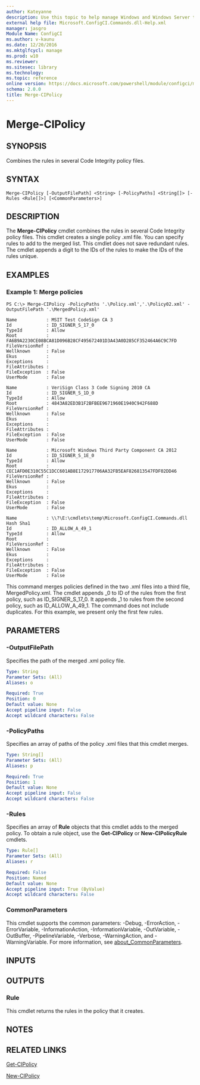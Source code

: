 ```yaml
---
author: Kateyanne
description: Use this topic to help manage Windows and Windows Server technologies with Windows PowerShell.
external help file: Microsoft.ConfigCI.Commands.dll-Help.xml
manager: jasgro
Module Name: ConfigCI
ms.author: v-kaunu
ms.date: 12/20/2016
ms.mktglfcycl: manage
ms.prod: w10
ms.reviewer: 
ms.sitesec: library
ms.technology: 
ms.topic: reference
online version: https://docs.microsoft.com/powershell/module/configci/merge-cipolicy?view=windowsserver2019-ps&wt.mc_id=ps-gethelp
schema: 2.0.0
title: Merge-CIPolicy
---
```


# Merge-CIPolicy

## SYNOPSIS
Combines the rules in several Code Integrity policy files.

## SYNTAX

```
Merge-CIPolicy [-OutputFilePath] <String> [-PolicyPaths] <String[]> [-Rules <Rule[]>] [<CommonParameters>]
```

## DESCRIPTION
The **Merge-CIPolicy** cmdlet combines the rules in several Code Integrity policy files.
This cmdlet creates a single policy .xml file.
You can specify rules to add to the merged list.
This cmdlet does not save redundant rules.
The cmdlet appends a digit to the IDs of the rules to make the IDs of the rules unique.

## EXAMPLES

### Example 1: Merge policies
```
PS C:\> Merge-CIPolicy -PolicyPaths '.\Policy.xml','.\Policy02.xml' -OutputFilePath '.\MergedPolicy.xml'

Name           : MSIT Test CodeSign CA 3
Id             : ID_SIGNER_S_17_0
TypeId         : Allow
Root           : FA6B9A2230CE08BCA81D096B28CF495672401D3A43A0D285CF352464A6C9C7FD
FileVersionRef : 
Wellknown      : False
Ekus           : 
Exceptions     : 
FileAttributes : 
FileException  : False
UserMode       : False

Name           : VeriSign Class 3 Code Signing 2010 CA
Id             : ID_SIGNER_S_1D_0
TypeId         : Allow
Root           : 4843A82ED3B1F2BFBEE9671960E1940C942F688D
FileVersionRef : 
Wellknown      : False
Ekus           : 
Exceptions     : 
FileAttributes : 
FileException  : False
UserMode       : False

Name           : Microsoft Windows Third Party Component CA 2012
Id             : ID_SIGNER_S_1E_0
TypeId         : Allow
Root           : CEC1AFD0E310C55C1DCC601AB8E172917706AA32FB5EAF826813547FDF02DD46
FileVersionRef : 
Wellknown      : False
Ekus           : 
Exceptions     : 
FileAttributes : 
FileException  : False
UserMode       : False

Name           : \\?\E:\cmdlets\temp\Microsoft.ConfigCI.Commands.dll Hash Sha1
Id             : ID_ALLOW_A_49_1
TypeId         : Allow
Root           : 
FileVersionRef : 
Wellknown      : False
Ekus           : 
Exceptions     : 
FileAttributes : 
FileException  : False
UserMode       : False
```

This command merges policies defined in the two .xml files into a third file, MergedPolicy.xml.
The cmdlet appends _0 to ID of the rules from the first policy, such as ID_SIGNER_S_17_0.
It appends _1 to rules from the second policy, such as ID_ALLOW_A_49_1.
The command does not include duplicates.
For this example, we present only the first few rules.

## PARAMETERS

### -OutputFilePath
Specifies the path of the merged .xml policy file.

```yaml
Type: String
Parameter Sets: (All)
Aliases: o

Required: True
Position: 0
Default value: None
Accept pipeline input: False
Accept wildcard characters: False
```

### -PolicyPaths
Specifies an array of paths of the policy .xml files that this cmdlet merges.

```yaml
Type: String[]
Parameter Sets: (All)
Aliases: p

Required: True
Position: 1
Default value: None
Accept pipeline input: False
Accept wildcard characters: False
```

### -Rules
Specifies an array of **Rule** objects that this cmdlet adds to the merged policy.
To obtain a rule object, use the **Get-CIPolicy** or **New-CIPolicyRule** cmdlets.

```yaml
Type: Rule[]
Parameter Sets: (All)
Aliases: r

Required: False
Position: Named
Default value: None
Accept pipeline input: True (ByValue)
Accept wildcard characters: False
```

### CommonParameters
This cmdlet supports the common parameters: -Debug, -ErrorAction, -ErrorVariable, -InformationAction, -InformationVariable, -OutVariable, -OutBuffer, -PipelineVariable, -Verbose, -WarningAction, and -WarningVariable. For more information, see [about_CommonParameters](https://go.microsoft.com/fwlink/?LinkID=113216).

## INPUTS

## OUTPUTS

### Rule
This cmdlet returns the rules in the policy that it creates.

## NOTES

## RELATED LINKS

[Get-CIPolicy](./Get-CIPolicy.md)

[New-CIPolicy](./New-CIPolicy.md)

